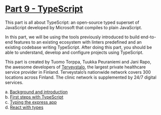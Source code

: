 # [Part 9 - TypeScript](https://fullstackopen.com/en/part9)

This part is all about TypeScript: an open-source typed superset of JavaScript developed by Microsoft that compiles to plain JavaScript.

In this part, we will be using the tools previously introduced to build end-to-end features to an existing ecosystem with linters predefined and an existing codebase writing TypeScript. After doing this part, you should be able to understand, develop and configure projects using TypeScript.

This part is created by Tuomo Torppa, Tuukka Peuraniemi and Jani Rapo, the awesome developers of [Terveystalo](https://www.terveystalo.com/fi/yhtio/toihin-terveystaloon/), the largest private healthcare service provider in Finland. Terveystalo’s nationwide network covers 300 locations across Finland. The clinic network is supplemented by 24/7 digital services.

a. [Background and introduction](https://fullstackopen.com/en/part9/background_and_introduction)  
b. [First steps with TypeScript](https://fullstackopen.com/en/part9/first_steps_with_type_script)  
c. [Typing the express app](https://fullstackopen.com/en/part9/typing_the_express_app)  
d. [React with types](https://fullstackopen.com/en/part9/react_with_types)
